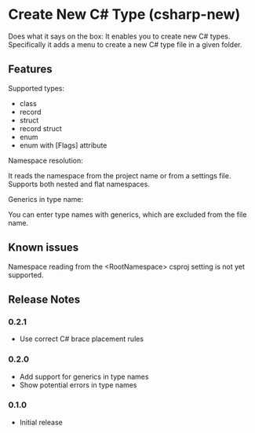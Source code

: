 # Create New C# Type (csharp-new)

Does what it says on the box: It enables you to create new C# types. Specifically it adds
a menu to create a new C# type file in a given folder.

## Features

Supported types:

-   class
-   record
-   struct
-   record struct
-   enum
-   enum with \[Flags\] attribute

Namespace resolution:

It reads the namespace from the project name or from a settings file.
Supports both nested and flat namespaces.

Generics in type name:

You can enter type names with generics, which are excluded from the file name.

## Known issues

Namespace reading from the &lt;RootNamespace&gt; csproj setting is not yet supported.

## Release Notes

### 0.2.1

-   Use correct C# brace placement rules

### 0.2.0

-   Add support for generics in type names
-   Show potential errors in type names

### 0.1.0

-   Initial release
